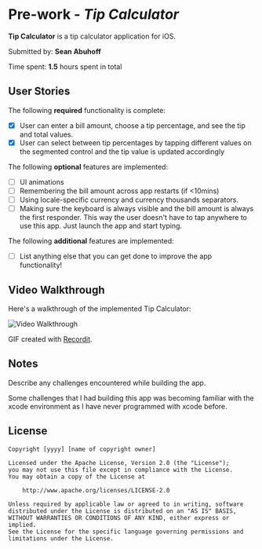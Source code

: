 # Pre-work - *Tip Calculator*

**Tip Calculator** is a tip calculator application for iOS.

Submitted by: **Sean Abuhoff**

Time spent: **1.5** hours spent in total

## User Stories

The following **required** functionality is complete:

* [x] User can enter a bill amount, choose a tip percentage, and see the tip and total values.
* [x] User can select between tip percentages by tapping different values on the segmented control and the tip value is updated accordingly

The following **optional** features are implemented:

* [ ] UI animations
* [ ] Remembering the bill amount across app restarts (if <10mins)
* [ ] Using locale-specific currency and currency thousands separators.
* [ ] Making sure the keyboard is always visible and the bill amount is always the first responder. This way the user doesn't have to tap anywhere to use this app. Just launch the app and start typing.

The following **additional** features are implemented:

- [ ] List anything else that you can get done to improve the app functionality!

## Video Walkthrough

Here's a walkthrough of the implemented Tip Calculator:

<img src='http://g.recordit.co/iykLQWOFgq.gif' title='Video Walkthrough' width='' alt='Video Walkthrough' />

GIF created with [Recordit](https://recordit.co/).

## Notes

Describe any challenges encountered while building the app.

Some challenges that I had building this app was becoming familiar with the xcode environment as I have never programmed with xcode before.

## License

    Copyright [yyyy] [name of copyright owner]

    Licensed under the Apache License, Version 2.0 (the "License");
    you may not use this file except in compliance with the License.
    You may obtain a copy of the License at

        http://www.apache.org/licenses/LICENSE-2.0

    Unless required by applicable law or agreed to in writing, software
    distributed under the License is distributed on an "AS IS" BASIS,
    WITHOUT WARRANTIES OR CONDITIONS OF ANY KIND, either express or implied.
    See the License for the specific language governing permissions and
    limitations under the License.
